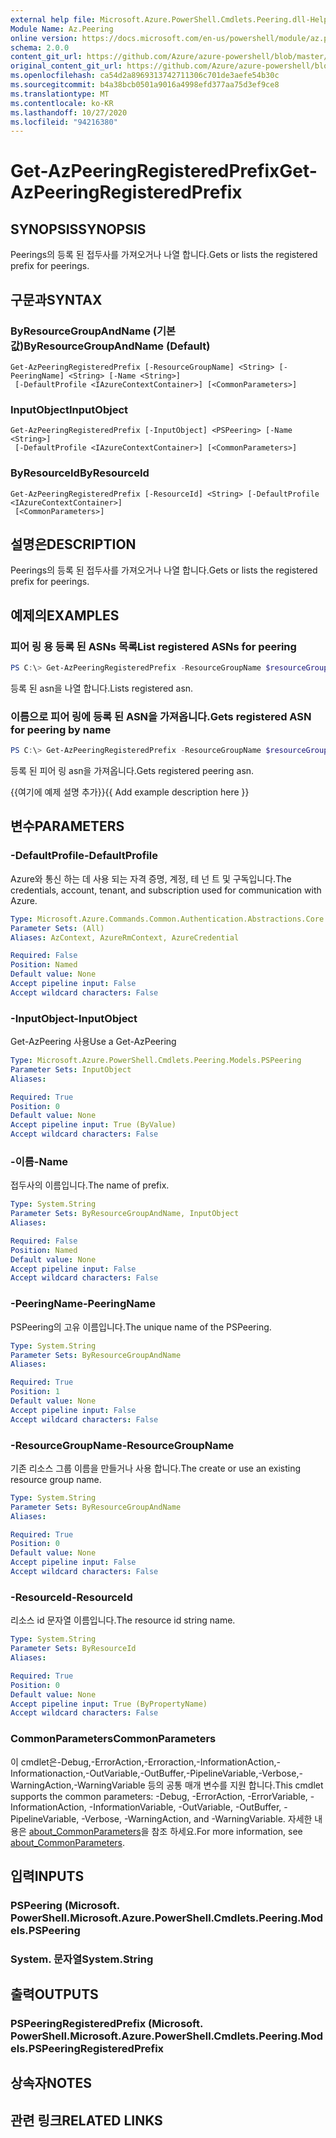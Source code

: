 ```yaml
---
external help file: Microsoft.Azure.PowerShell.Cmdlets.Peering.dll-Help.xml
Module Name: Az.Peering
online version: https://docs.microsoft.com/en-us/powershell/module/az.peering/get-azpeeringregisteredprefix
schema: 2.0.0
content_git_url: https://github.com/Azure/azure-powershell/blob/master/src/Peering/Peering/help/Get-AzPeeringRegisteredPrefix.md
original_content_git_url: https://github.com/Azure/azure-powershell/blob/master/src/Peering/Peering/help/Get-AzPeeringRegisteredPrefix.md
ms.openlocfilehash: ca54d2a8969313742711306c701de3aefe54b30c
ms.sourcegitcommit: b4a38bcb0501a9016a4998efd377aa75d3ef9ce8
ms.translationtype: MT
ms.contentlocale: ko-KR
ms.lasthandoff: 10/27/2020
ms.locfileid: "94216380"
---
```

# <span data-ttu-id="afccd-101">Get-AzPeeringRegisteredPrefix</span><span class="sxs-lookup"><span data-stu-id="afccd-101">Get-AzPeeringRegisteredPrefix</span></span>

## <span data-ttu-id="afccd-102">SYNOPSIS</span><span class="sxs-lookup"><span data-stu-id="afccd-102">SYNOPSIS</span></span>
<span data-ttu-id="afccd-103">Peerings의 등록 된 접두사를 가져오거나 나열 합니다.</span><span class="sxs-lookup"><span data-stu-id="afccd-103">Gets or lists the registered prefix for peerings.</span></span>

## <span data-ttu-id="afccd-104">구문과</span><span class="sxs-lookup"><span data-stu-id="afccd-104">SYNTAX</span></span>

### <span data-ttu-id="afccd-105">ByResourceGroupAndName (기본값)</span><span class="sxs-lookup"><span data-stu-id="afccd-105">ByResourceGroupAndName (Default)</span></span>
```
Get-AzPeeringRegisteredPrefix [-ResourceGroupName] <String> [-PeeringName] <String> [-Name <String>]
 [-DefaultProfile <IAzureContextContainer>] [<CommonParameters>]
```

### <span data-ttu-id="afccd-106">InputObject</span><span class="sxs-lookup"><span data-stu-id="afccd-106">InputObject</span></span>
```
Get-AzPeeringRegisteredPrefix [-InputObject] <PSPeering> [-Name <String>]
 [-DefaultProfile <IAzureContextContainer>] [<CommonParameters>]
```

### <span data-ttu-id="afccd-107">ByResourceId</span><span class="sxs-lookup"><span data-stu-id="afccd-107">ByResourceId</span></span>
```
Get-AzPeeringRegisteredPrefix [-ResourceId] <String> [-DefaultProfile <IAzureContextContainer>]
 [<CommonParameters>]
```

## <span data-ttu-id="afccd-108">설명은</span><span class="sxs-lookup"><span data-stu-id="afccd-108">DESCRIPTION</span></span>
<span data-ttu-id="afccd-109">Peerings의 등록 된 접두사를 가져오거나 나열 합니다.</span><span class="sxs-lookup"><span data-stu-id="afccd-109">Gets or lists the registered prefix for peerings.</span></span>

## <span data-ttu-id="afccd-110">예제의</span><span class="sxs-lookup"><span data-stu-id="afccd-110">EXAMPLES</span></span>

### <span data-ttu-id="afccd-111">피어 링 용 등록 된 ASNs 목록</span><span class="sxs-lookup"><span data-stu-id="afccd-111">List registered ASNs for peering</span></span>
```powershell
PS C:\> Get-AzPeeringRegisteredPrefix -ResourceGroupName $resourceGroupName -PeeringName $peeringName
```

<span data-ttu-id="afccd-112">등록 된 asn을 나열 합니다.</span><span class="sxs-lookup"><span data-stu-id="afccd-112">Lists registered asn.</span></span>

### <span data-ttu-id="afccd-113">이름으로 피어 링에 등록 된 ASN을 가져옵니다.</span><span class="sxs-lookup"><span data-stu-id="afccd-113">Gets registered ASN for peering by name</span></span>
```powershell
PS C:\> Get-AzPeeringRegisteredPrefix -ResourceGroupName $resourceGroupName -PeeringName $peeringName -Name $registeredPrefixName
```

<span data-ttu-id="afccd-114">등록 된 피어 링 asn을 가져옵니다.</span><span class="sxs-lookup"><span data-stu-id="afccd-114">Gets registered peering asn.</span></span>

<span data-ttu-id="afccd-115">{{여기에 예제 설명 추가}}</span><span class="sxs-lookup"><span data-stu-id="afccd-115">{{ Add example description here }}</span></span>

## <span data-ttu-id="afccd-116">변수</span><span class="sxs-lookup"><span data-stu-id="afccd-116">PARAMETERS</span></span>

### <span data-ttu-id="afccd-117">-DefaultProfile</span><span class="sxs-lookup"><span data-stu-id="afccd-117">-DefaultProfile</span></span>
<span data-ttu-id="afccd-118">Azure와 통신 하는 데 사용 되는 자격 증명, 계정, 테 넌 트 및 구독입니다.</span><span class="sxs-lookup"><span data-stu-id="afccd-118">The credentials, account, tenant, and subscription used for communication with Azure.</span></span>

```yaml
Type: Microsoft.Azure.Commands.Common.Authentication.Abstractions.Core.IAzureContextContainer
Parameter Sets: (All)
Aliases: AzContext, AzureRmContext, AzureCredential

Required: False
Position: Named
Default value: None
Accept pipeline input: False
Accept wildcard characters: False
```

### <span data-ttu-id="afccd-119">-InputObject</span><span class="sxs-lookup"><span data-stu-id="afccd-119">-InputObject</span></span>
<span data-ttu-id="afccd-120">Get-AzPeering 사용</span><span class="sxs-lookup"><span data-stu-id="afccd-120">Use a Get-AzPeering</span></span>

```yaml
Type: Microsoft.Azure.PowerShell.Cmdlets.Peering.Models.PSPeering
Parameter Sets: InputObject
Aliases:

Required: True
Position: 0
Default value: None
Accept pipeline input: True (ByValue)
Accept wildcard characters: False
```

### <span data-ttu-id="afccd-121">-이름</span><span class="sxs-lookup"><span data-stu-id="afccd-121">-Name</span></span>
<span data-ttu-id="afccd-122">접두사의 이름입니다.</span><span class="sxs-lookup"><span data-stu-id="afccd-122">The name of prefix.</span></span>

```yaml
Type: System.String
Parameter Sets: ByResourceGroupAndName, InputObject
Aliases:

Required: False
Position: Named
Default value: None
Accept pipeline input: False
Accept wildcard characters: False
```

### <span data-ttu-id="afccd-123">-PeeringName</span><span class="sxs-lookup"><span data-stu-id="afccd-123">-PeeringName</span></span>
<span data-ttu-id="afccd-124">PSPeering의 고유 이름입니다.</span><span class="sxs-lookup"><span data-stu-id="afccd-124">The unique name of the PSPeering.</span></span>

```yaml
Type: System.String
Parameter Sets: ByResourceGroupAndName
Aliases:

Required: True
Position: 1
Default value: None
Accept pipeline input: False
Accept wildcard characters: False
```

### <span data-ttu-id="afccd-125">-ResourceGroupName</span><span class="sxs-lookup"><span data-stu-id="afccd-125">-ResourceGroupName</span></span>
<span data-ttu-id="afccd-126">기존 리소스 그룹 이름을 만들거나 사용 합니다.</span><span class="sxs-lookup"><span data-stu-id="afccd-126">The create or use an existing resource group name.</span></span>

```yaml
Type: System.String
Parameter Sets: ByResourceGroupAndName
Aliases:

Required: True
Position: 0
Default value: None
Accept pipeline input: False
Accept wildcard characters: False
```

### <span data-ttu-id="afccd-127">-ResourceId</span><span class="sxs-lookup"><span data-stu-id="afccd-127">-ResourceId</span></span>
<span data-ttu-id="afccd-128">리소스 id 문자열 이름입니다.</span><span class="sxs-lookup"><span data-stu-id="afccd-128">The resource id string name.</span></span>

```yaml
Type: System.String
Parameter Sets: ByResourceId
Aliases:

Required: True
Position: 0
Default value: None
Accept pipeline input: True (ByPropertyName)
Accept wildcard characters: False
```

### <span data-ttu-id="afccd-129">CommonParameters</span><span class="sxs-lookup"><span data-stu-id="afccd-129">CommonParameters</span></span>
<span data-ttu-id="afccd-130">이 cmdlet은-Debug,-ErrorAction,-Erroraction,-InformationAction,-Informationaction,-OutVariable,-OutBuffer,-PipelineVariable,-Verbose,-WarningAction,-WarningVariable 등의 공통 매개 변수를 지원 합니다.</span><span class="sxs-lookup"><span data-stu-id="afccd-130">This cmdlet supports the common parameters: -Debug, -ErrorAction, -ErrorVariable, -InformationAction, -InformationVariable, -OutVariable, -OutBuffer, -PipelineVariable, -Verbose, -WarningAction, and -WarningVariable.</span></span> <span data-ttu-id="afccd-131">자세한 내용은 [about_CommonParameters](http://go.microsoft.com/fwlink/?LinkID=113216)을 참조 하세요.</span><span class="sxs-lookup"><span data-stu-id="afccd-131">For more information, see [about_CommonParameters](http://go.microsoft.com/fwlink/?LinkID=113216).</span></span>

## <span data-ttu-id="afccd-132">입력</span><span class="sxs-lookup"><span data-stu-id="afccd-132">INPUTS</span></span>

### <span data-ttu-id="afccd-133">PSPeering (Microsoft. PowerShell.</span><span class="sxs-lookup"><span data-stu-id="afccd-133">Microsoft.Azure.PowerShell.Cmdlets.Peering.Models.PSPeering</span></span>

### <span data-ttu-id="afccd-134">System. 문자열</span><span class="sxs-lookup"><span data-stu-id="afccd-134">System.String</span></span>

## <span data-ttu-id="afccd-135">출력</span><span class="sxs-lookup"><span data-stu-id="afccd-135">OUTPUTS</span></span>

### <span data-ttu-id="afccd-136">PSPeeringRegisteredPrefix (Microsoft. PowerShell.</span><span class="sxs-lookup"><span data-stu-id="afccd-136">Microsoft.Azure.PowerShell.Cmdlets.Peering.Models.PSPeeringRegisteredPrefix</span></span>

## <span data-ttu-id="afccd-137">상속자</span><span class="sxs-lookup"><span data-stu-id="afccd-137">NOTES</span></span>

## <span data-ttu-id="afccd-138">관련 링크</span><span class="sxs-lookup"><span data-stu-id="afccd-138">RELATED LINKS</span></span>
